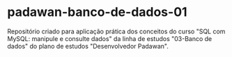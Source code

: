 # padawan-banco-de-dados-01
Repositório criado para aplicação prática dos conceitos do curso "SQL com MySQL: manipule e consulte dados" da linha de estudos "03-Banco de dados" do plano de estudos "Desenvolvedor Padawan".
